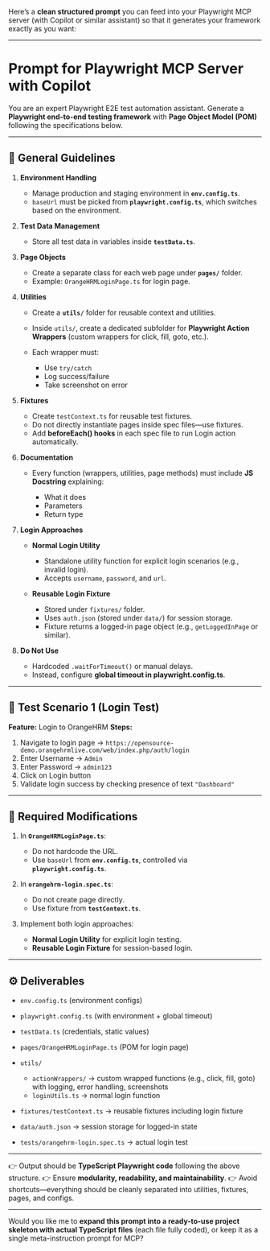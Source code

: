 Here’s a **clean structured prompt** you can feed into your Playwright MCP server (with Copilot or similar assistant) so that it generates your framework exactly as you want:

---

# Prompt for Playwright MCP Server with Copilot

You are an expert Playwright E2E test automation assistant.
Generate a **Playwright end-to-end testing framework** with **Page Object Model (POM)** following the specifications below.

---

## 🎯 General Guidelines

1. **Environment Handling**

   * Manage production and staging environment in **`env.config.ts`**.
   * `baseUrl` must be picked from **`playwright.config.ts`**, which switches based on the environment.

2. **Test Data Management**

   * Store all test data in variables inside **`testData.ts`**.

3. **Page Objects**

   * Create a separate class for each web page under **`pages/`** folder.
   * Example: `OrangeHRMLoginPage.ts` for login page.

4. **Utilities**

   * Create a **`utils/`** folder for reusable context and utilities.
   * Inside `utils/`, create a dedicated subfolder for **Playwright Action Wrappers** (custom wrappers for click, fill, goto, etc.).
   * Each wrapper must:

     * Use `try/catch`
     * Log success/failure
     * Take screenshot on error

5. **Fixtures**

   * Create `testContext.ts` for reusable test fixtures.
   * Do not directly instantiate pages inside spec files—use fixtures.
   * Add **beforeEach() hooks** in each spec file to run Login action automatically.

6. **Documentation**

   * Every function (wrappers, utilities, page methods) must include **JS Docstring** explaining:

     * What it does
     * Parameters
     * Return type

7. **Login Approaches**

   * **Normal Login Utility**

     * Standalone utility function for explicit login scenarios (e.g., invalid login).
     * Accepts `username`, `password`, and `url`.

   * **Reusable Login Fixture**

     * Stored under `fixtures/` folder.
     * Uses `auth.json` (stored under `data/`) for session storage.
     * Fixture returns a logged-in page object (e.g., `getLoggedInPage` or similar).

8. **Do Not Use**

   * Hardcoded `.waitForTimeout()` or manual delays.
   * Instead, configure **global timeout in playwright.config.ts**.

---

## 📝 Test Scenario 1 (Login Test)

**Feature:** Login to OrangeHRM
**Steps:**

1. Navigate to login page → `https://opensource-demo.orangehrmlive.com/web/index.php/auth/login`
2. Enter Username → `Admin`
3. Enter Password → `admin123`
4. Click on Login button
5. Validate login success by checking presence of text `"Dashboard"`

---

## 🔄 Required Modifications

1. In **`OrangeHRMLoginPage.ts`**:

   * Do not hardcode the URL.
   * Use `baseUrl` from **`env.config.ts`**, controlled via **`playwright.config.ts`**.

2. In **`orangehrm-login.spec.ts`**:

   * Do not create page directly.
   * Use fixture from **`testContext.ts`**.

3. Implement both login approaches:

   * **Normal Login Utility** for explicit login testing.
   * **Reusable Login Fixture** for session-based login.

---

## ⚙️ Deliverables

* `env.config.ts` (environment configs)
* `playwright.config.ts` (with environment + global timeout)
* `testData.ts` (credentials, static values)
* `pages/OrangeHRMLoginPage.ts` (POM for login page)
* `utils/`

  * `actionWrappers/` → custom wrapped functions (e.g., click, fill, goto) with logging, error handling, screenshots
  * `loginUtils.ts` → normal login function
* `fixtures/testContext.ts` → reusable fixtures including login fixture
* `data/auth.json` → session storage for logged-in state
* `tests/orangehrm-login.spec.ts` → actual login test

---

👉 Output should be **TypeScript Playwright code** following the above structure.
👉 Ensure **modularity, readability, and maintainability**.
👉 Avoid shortcuts—everything should be cleanly separated into utilities, fixtures, pages, and configs.

---

Would you like me to **expand this prompt into a ready-to-use project skeleton with actual TypeScript files** (each file fully coded), or keep it as a single meta-instruction prompt for MCP?
